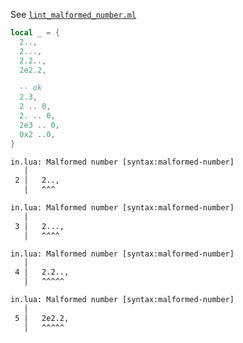 See [`lint_malformed_number.ml`](../../src/lint/lint_malformed_number.ml)

```lua
local _ = {
  2..,
  2...,
  2.2..,
  2e2.2,

  -- ok
  2.3,
  2 .. 0,
  2. .. 0,
  2e3 .. 0,
  0x2 ..0,
}
```

```txt
in.lua: Malformed number [syntax:malformed-number]
   │
 2 │   2..,
   │   ^^^

in.lua: Malformed number [syntax:malformed-number]
   │
 3 │   2...,
   │   ^^^^

in.lua: Malformed number [syntax:malformed-number]
   │
 4 │   2.2..,
   │   ^^^^^

in.lua: Malformed number [syntax:malformed-number]
   │
 5 │   2e2.2,
   │   ^^^^^
```
